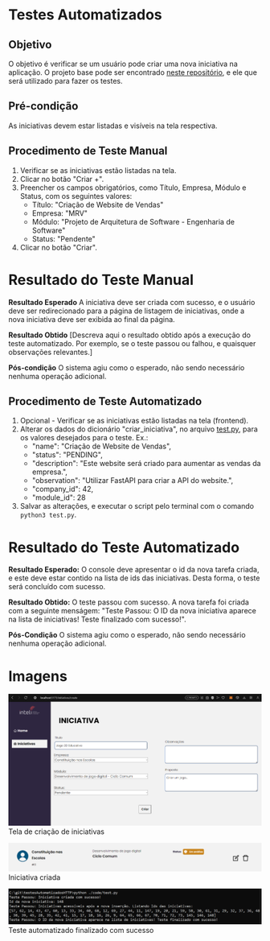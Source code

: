 # Testes Automatizados

## Objetivo
O objetivo é verificar se um usuário pode criar uma nova iniciativa na aplicação. O projeto base pode ser encontrado [neste repositório](https://github.com/2023M5T06-Inteli/Grupo-01), e ele que será utilizado para fazer os testes.

## Pré-condição
As iniciativas devem estar listadas e visíveis na tela respectiva.

## Procedimento de Teste Manual

1. Verificar se as iniciativas estão listadas na tela.
2. Clicar no botão "Criar +".
3. Preencher os campos obrigatórios, como Título, Empresa, Módulo e Status, com os seguintes valores:
   - Título: "Criação de Website de Vendas"
   - Empresa: "MRV"
   - Módulo: "Projeto de Arquitetura de Software - Engenharia de Software"
   - Status: "Pendente"
4. Clicar no botão "Criar".


# Resultado do Teste Manual

**Resultado Esperado**
A iniciativa deve ser criada com sucesso, e o usuário deve ser redirecionado para a página de listagem de iniciativas, onde a nova iniciativa deve ser exibida ao final da página.

**Resultado Obtido**
[Descreva aqui o resultado obtido após a execução do teste automatizado. Por exemplo, se o teste passou ou falhou, e quaisquer observações relevantes.]

**Pós-condição**
O sistema agiu como o esperado, não sendo necessário nenhuma operação adicional.

## Procedimento de Teste Automatizado

1. Opcional - Verificar se as iniciativas estão listadas na tela (frontend).
2. Alterar os dados do dicionário "criar_iniciativa", no arquivo [test.py](code/test.py), para os valores desejados para o teste.
Ex.:
    - "name": "Criação de Website de Vendas",
    - "status": "PENDING",
    - "description": "Este website será criado para aumentar as vendas da empresa.",
    - "observation": "Utilizar FastAPI para criar a API do website.",
    - "company_id": 42,
    - "module_id": 28
4. Salvar as alterações, e executar o script pelo terminal com o comando `python3 test.py`. 

# Resultado do Teste Automatizado

**Resultado Esperado:** O console deve apresentar o id da nova tarefa criada, e este deve estar contido na lista de ids das iniciativas. Desta forma, o teste será concluído com sucesso.

**Resultado Obtido:** O teste passou com sucesso. A nova tarefa foi criada com a seguinte menságem: "Teste Passou: O ID da nova iniciativa aparece na lista de iniciativas! Teste finalizado com sucesso!".

**Pós-Condição**
O sistema agiu como o esperado, não sendo necessário nenhuma operação adicional.

# Imagens

![Tela de criação de iniciativas](./media/criariniciativa.png "Tela de criação de iniciativas")
Tela de criação de iniciativas

![Iniciativa criada](./media/criada.png "Iniciativa criada")
Iniciativa criada

![Teste automatizado finalizado com sucesso](./media/automatizado.png "Teste automatizado finalizado com sucesso")
Teste automatizado finalizado com sucesso
